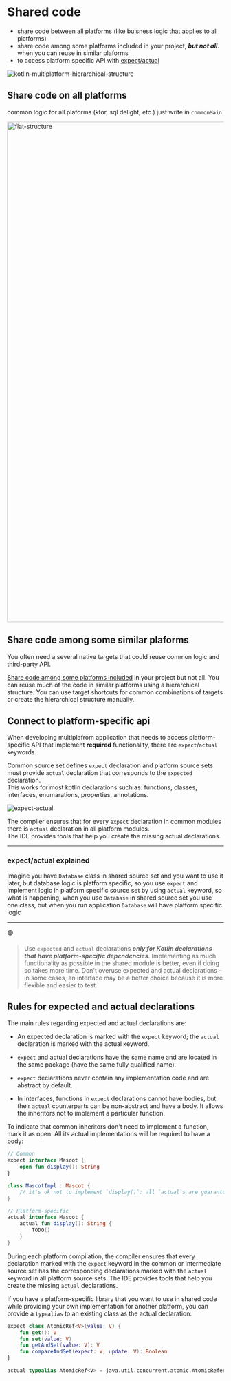 # Shared code
- share code between all platforms (like buisness logic that applies to all platforms)
- share code among some platforms included in your project, **_but not all_**. when you can reuse in similar plaforms
- to access platform specific API with [expect/actual](https://kotlinlang.org/docs/multiplatform-connect-to-apis.html)

![kotlin-multiplatform-hierarchical-structure](https://user-images.githubusercontent.com/63263301/228298821-66d7cb5f-10d6-48bb-a503-fb7a072a30de.svg)

## Share code on all platforms
common logic for all plaforms (ktor, sql delight, etc.) just write in `commonMain`

<img width="1161" alt="flat-structure" src="https://user-images.githubusercontent.com/63263301/228302658-7f0e6a67-a9d9-4206-a666-2f681f9d8a88.png">


## Share code among some similar plaforms
You often need a several native targets that could reuse common logic and third-party API.

[Share code among some platforms included](https://kotlinlang.org/docs/multiplatform-share-on-platforms.html#share-code-on-similar-platforms) in your project but not all. You can reuse much of the code in similar platforms using a hierarchical structure. You can use target shortcuts for common combinations of targets or create the hierarchical structure manually.


## Connect to platform-specific api
When developing multiplafrom application that needs to access platform-specific API that implement **required** functionality, there are `expect`/`actual` keywords.

Common source set defines `expect` declaration and platform source sets must provide `actual` declaration that corresponds to the `expected` declaration.  
This works for most kotlin declarations such as: functions, classes, interfaces, enumarations, properties, annotations.

![expect-actual](https://user-images.githubusercontent.com/63263301/228362659-32296733-8e2d-4523-80c4-9abd4c334523.png)

The compiler ensures that for every `expect` declaration in common modules there is `actual` declaration in all platform modules.  
The IDE provides tools that help you create the missing actual declarations.

--- 

### expect/actual explained
Imagine you have `Database` class in shared source set and you want to use it later, but database logic is platform specific, so you use `expect` and implement logic in platform specific source set by using `actual` keyword, so what is happening, when you use `Database` in shared source set you use one class, but when you run application `Database` will have platform specific logic

---


🟢
> Use `expected` and `actual` declarations **_only for Kotlin declarations that have platform-specific dependencies_**. Implementing as much functionality as possible in the shared module is better, even if doing so takes more time.
Don't overuse expected and actual declarations – in some cases, an interface may be a better choice because it is more flexible and easier to test.


## Rules for expected and actual declarations
The main rules regarding expected and actual declarations are:

- An expected declaration is marked with the `expect` keyword; the `actual` declaration is marked with the actual keyword.

- `expect` and actual declarations have the same name and are located in the same package (have the same fully qualified name).

- `expect` declarations never contain any implementation code and are abstract by default.

- In interfaces, functions in `expect` declarations cannot have bodies, but their `actual` counterparts can be non-abstract and have a body. It allows the inheritors not to implement a particular function.

To indicate that common inheritors don't need to implement a function, mark it as open. All its actual implementations will be required to have a body:

```kotlin
// Common
expect interface Mascot {
    open fun display(): String
}

class MascotImpl : Mascot {
    // it's ok not to implement `display()`: all `actual`s are guaranteed to have a default implementation
}

// Platform-specific
actual interface Mascot {
    actual fun display(): String {
        TODO()
    }
}
```

During each platform compilation, the compiler ensures that every declaration marked with the `expect` keyword in the common or intermediate source set has the corresponding declarations marked with the `actual` keyword in all platform source sets. The IDE provides tools that help you create the missing `actual` declarations.

If you have a platform-specific library that you want to use in shared code while providing your own implementation for another platform, you can provide a `typealias` to an existing class as the actual declaration:

```kotlin
expect class AtomicRef<V>(value: V) {
    fun get(): V
    fun set(value: V)
    fun getAndSet(value: V): V
    fun compareAndSet(expect: V, update: V): Boolean
}
```
```kotlin
actual typealias AtomicRef<V> = java.util.concurrent.atomic.AtomicReference<V>
```

